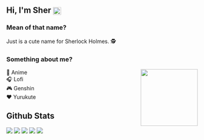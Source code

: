 ## Hi, I'm Sher <a href="#"><img src="https://i.imgur.com/LATSmAA.png" style="width: 1em;transform: translateY(25%);"/></a>
### Mean of that name?
Just is a cute name for Sherlock Holmes. 🕵  

### Something about me?

<a href="#"><img src="https://i.imgur.com/M4f4lv0.gif" align="right" width="150" /></a>

:eyes: Anime  
:headphones: Lofi  
:video_game: Genshin  
:hearts: Yurukute

## Github Stats
<a href="#"><img src="https://github-profile-summary-cards.vercel.app/api/cards/profile-details?username=Sherly1001&theme=github_dark" /></a>
<a href="#"><img src="https://github-profile-summary-cards.vercel.app/api/cards/repos-per-language?username=Sherly1001&theme=github_dark" /></a>
<a href="#"><img src="https://github-profile-summary-cards.vercel.app/api/cards/most-commit-language?username=Sherly1001&theme=github_dark" /></a>
<a href="#"><img src="https://github-profile-summary-cards.vercel.app/api/cards/stats?username=Sherly1001&theme=github_dark" /></a>
<a href="#"><img src="https://github-profile-summary-cards.vercel.app/api/cards/productive-time?username=Sherly1001&theme=github_dark" /></a>

